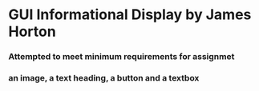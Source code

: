 # GUI Informational Display by James Horton

### Attempted to meet minimum requirements for assignmet
### an image, a text heading, a button and a textbox
